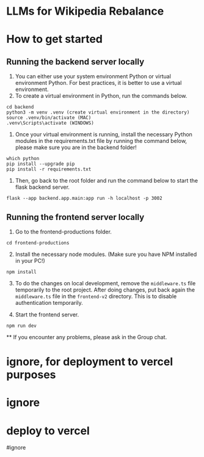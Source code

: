 # LLMs for Wikipedia Rebalance

# How to get started

## Running the backend server locally

1. You can either use your system environment Python or virtual environment Python. For best practices, it is better to use a virtual environment.
2. To create a virtual environment in Python, run the commands below.

```
cd backend
python3 -m venv .venv (create virtual environment in the directory)
source .venv/bin/activate (MAC)
.venv\Scripts\activate (WINDOWS)
```

1. Once your virtual environment is running, install the necessary Python modules in the requirements.txt file by running the command below, please make sure you are in the backend folder!

```
which python
pip install --upgrade pip
pip install -r requirements.txt
```

1. Then, go back to the root folder and run the command below to start the flask backend server.

```
flask --app backend.app.main:app run -h localhost -p 3002
```

## Running the frontend server locally

1. Go to the frontend-productions folder.

```
cd frontend-productions
```

2. Install the necessary node modules. (Make sure you have NPM installed in your PC!)

```
npm install
```

3. To do the changes on local development, remove the `middleware.ts` file temporarily to the root project. After doing changes, put back again the `middleware.ts` file in the `frontend-v2` directory. This is to disable authentication temporarily.

4. Start the frontend server.

```
npm run dev
```

\*\* If you encounter any problems, please ask in the Group chat.

# ignore, for deployment to vercel purposes

# ignore

# deploy to vercel

#ignore
